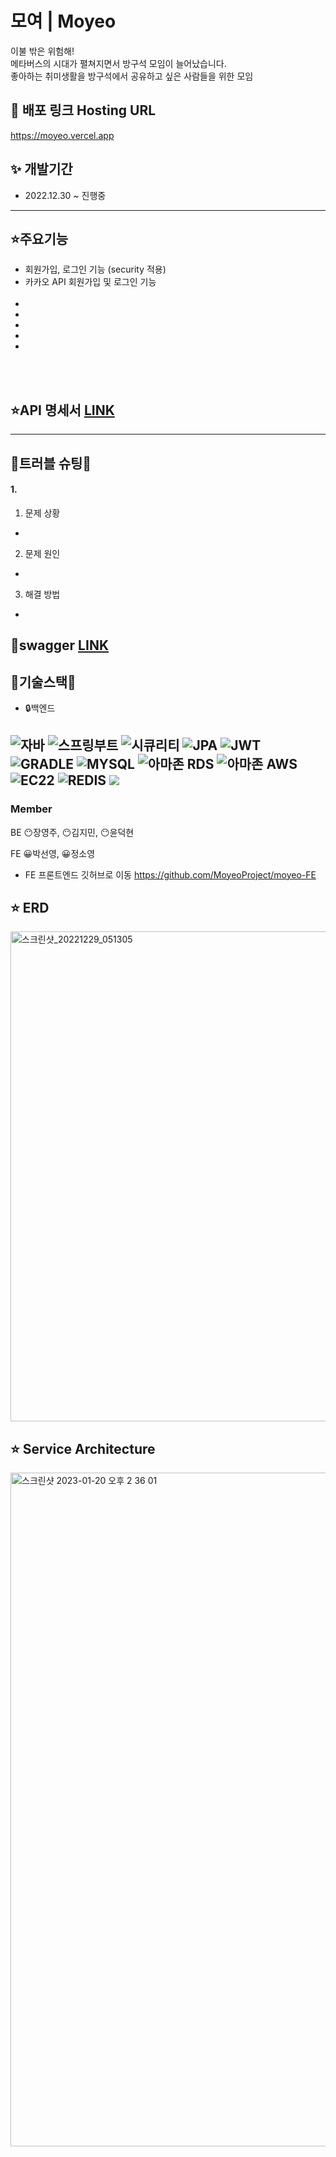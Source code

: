 # 모여 | Moyeo
이불 밖은 위험해! <br />
메타버스의 시대가 펼쳐지면서 방구석 모임이 늘어났습니다. <br />
좋아하는 취미생활을 방구석에서 공유하고 싶은 사람들을 위한 모임 <br />

## 🔗 배포 링크 Hosting URL
https://moyeo.vercel.app
<br />

## ✨ 개발기간
- 2022.12.30 ~ 진행중


---

 ## ⭐주요기능
 -  회원가입, 로그인 기능 (security 적용)
 -  카카오 API 회원가입 및 로그인 기능 <br><br>
 -
 -
 -
 -
 -
 
 <br><br>
 ## ⭐API 명세서 [LINK](https://descriptive-handbell-23e.notion.site/b53182796d1940959c2223cdf8792b44?v=2e290f73ddaf429eb21e9efffed7121d)



 ---
 ##  💉트러블 슈팅💉
 
#### 1. 
1) 문제 상황
- 

2) 문제 원인
- 

3) 해결 방법
- 

## 🧩swagger [LINK](https://sparta-hippo.shop/api/doc/)

## 🌟기술스택🌟

 - 🔒백엔드

![자바](https://user-images.githubusercontent.com/108880977/209101862-e833ffc2-7cab-4114-8b74-5766d25b226b.svg)
![스프링부트](https://user-images.githubusercontent.com/108880977/209099782-f0f6fbb6-8c55-4a0e-a7a2-53fd5a000493.svg)
![시큐리티](https://user-images.githubusercontent.com/108880977/209101809-e972b9cf-36e1-4db3-a9ed-6474bc88770e.svg)
![JPA](https://user-images.githubusercontent.com/108880977/209104203-cccd4e80-5279-4e89-9453-c9d2333570b5.svg)
![JWT](https://user-images.githubusercontent.com/108880977/209102757-eb3f840f-ca24-4c89-a2b5-c60fff46bf49.svg)
![GRADLE](https://user-images.githubusercontent.com/108880977/209101888-8ea11829-e1b1-4de2-b7b4-8716e99dcf05.svg)
![MYSQL](https://user-images.githubusercontent.com/108880977/209101897-c8a4fa60-6fb0-4501-b30f-06269e75ce11.svg)
![아마존 RDS](https://user-images.githubusercontent.com/108880977/209103424-828b0d5b-9419-4ebb-8a85-24bbc3072213.svg)
![아마존 AWS](https://user-images.githubusercontent.com/108880977/209103421-1cf57ef4-8620-4932-8704-60d0ec14ed1f.svg)
![EC22](https://user-images.githubusercontent.com/108880977/209104209-b04b40b7-a847-4263-aeb8-de19bc7fa8d9.svg)
![REDIS](https://camo.githubusercontent.com/a069a550246061f739515a814dfcb2825db8fcce1017180544585ac1982b0426/68747470733a2f2f696d672e736869656c64732e696f2f62616467652f52656469732d4443333832443f7374796c653d666f722d7468652d6261646765266c6f676f3d5265646973266c6f676f436f6c6f723d7768697465)
<img src="https://img.shields.io/badge/Amazon S3-569A31?style=for-the-badge&logo=AmazonS3&logoColor=white">
 ---
 
 ### Member 
 BE 😶장영주, 😶김지민, 😶윤덕현
 
 FE 😀박선영, 😀정소영

 - FE 프론트엔드 깃허브로 이동
 https://github.com/MoyeoProject/moyeo-FE


 ## ⭐ ERD
 <img width="784" alt="스크린샷_20221229_051305" src="https://img1.daumcdn.net/thumb/R1280x0/?scode=mtistory2&fname=https%3A%2F%2Fblog.kakaocdn.net%2Fdn%2FcCtqz9%2FbtrWO2BiCvA%2FICUfcK9BXKbukblypkwOgK%2Fimg.png">
 
 
 ## ⭐ Service Architecture
<img width="1078" alt="스크린샷 2023-01-20 오후 2 36 01" src="https://user-images.githubusercontent.com/89244209/213624847-94761ad2-59bb-4845-84ee-90dc923d72ce.png">
 
